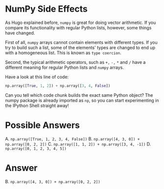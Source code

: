 # NumPy Side Effects
As Hugo explained before, `numpy` is great for doing vector arithmetic. If you compare its functionality with regular Python lists, however, some things have changed.

First of all, `numpy` arrays cannot contain elements with different types. If you try to build such a list, some of the elements' types are changed to end up with a homogeneous list. This is known as `type coercion`.

Second, the typical arithmetic operators, such as `+,` `-,` `*` and `/` have a different meaning for regular Python lists and `numpy` arrays.

Have a look at this line of code:

```python
np.array([True, 1, 2]) + np.array([3, 4, False])
```

Can you tell which code chunk builds the exact same Python object? The numpy package is already imported as `np`, so you can start experimenting in the IPython Shell straight away!

# Possible Answers

A. `np.array([True, 1, 2, 3, 4, False])`
B. `np.array([4, 3, 0]) + np.array([0, 2, 2])`
C. `np.array([1, 1, 2]) + np.array([3, 4, -1])`
D. `np.array([0, 1, 2, 3, 4, 5])`

# Answer
B. `np.array([4, 3, 0]) + np.array([0, 2, 2])`


